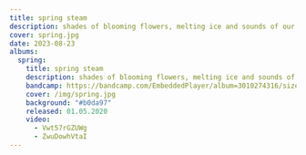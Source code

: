 ```yaml
---
title: spring steam
description: shades of blooming flowers, melting ice and sounds of our souls’ inner strings
cover: spring.jpg
date: 2023-08-23
albums:
  spring:
    title: spring steam
    description: shades of blooming flowers, melting ice and sounds of our souls’ inner strings
    bandcamp: https://bandcamp.com/EmbeddedPlayer/album=3010274316/size=large/bgcol=ffffff/linkcol=0687f5/artwork=none/transparent=true/
    cover: /img/spring.jpg
    background: "#b0da97"
    released: 01.05.2020
    video:
      - Vwt57rGZUWg
      - ZwuDowhVtaI
---
```


<script setup>
import { useData } from 'vitepress'
const { frontmatter } = useData()
</script>

<album-row :album="frontmatter.albums.spring" />
